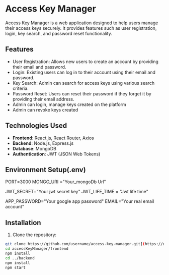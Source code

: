 # Access Key Manager

Access Key Manager is a web application designed to help users manage their access keys securely. It provides features such as user registration, login, key search, and password reset functionality.

## Features

- User Registration: Allows new users to create an account by providing their email and password.
- Login: Existing users can log in to their account using their email and password.
- Key Search: Admin can search for access keys using various search criteria.
- Password Reset: Users can reset their password if they forget it by providing their email address.
- Admin can login, manage keys created on the platform
- Admin can revoke keys created

## Technologies Used

- **Frontend**: React.js, React Router, Axios
- **Backend**: Node.js, Express.js
- **Database**: MongoDB
- **Authentication**: JWT (JSON Web Tokens)

## Environment Setup(.env)
PORT=3000
MONGO_URI ="Your_mongoDb Url"

JWT_SECRET="Your jwt secret key"
JWT_LIFE_TIME = "Jwt life time"

APP_PASSWORD="Your google app password"
EMAIL="Your real email account"


## Installation

1. Clone the repository:

```bash
git clone https://github.com/username/access-key-manager.git](https://github.com/mwayandau1/accessKeyManager.git
cd accessKeyManager/frontend
npm install
cd ../backend
npm install
npm start




